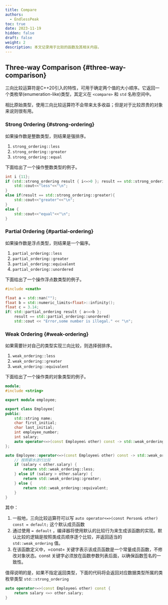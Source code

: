 ```yaml
---
title: Compare
authors:
  - EndlessPeak
toc: true 
date: 2023-11-19
hidden: false
draft: false
weight: 2
description: 本文记录用于比较的函数及其相关内容。
---
```


## Three-way Comparison {#three-way-comparison}

三向比较运算符是C++20引入的特性，可用于确定两个值的大小顺序。它返回一个类枚举(enumeration-like)类型，其定义在 `<compare>` 和 `std` 名称空间中。

相比原始类型，使用三向比较运算符不会带来太多收益；但是对于比较昂贵的对象来说则很有用。


### Strong Ordering {#strong-ordering}

如果操作数是整数类型，则结果是强排序。

1.  `strong_ordering::less`
2.  `strong_ordering::greater`
3.  `strong_ordering::equal`

下面给出了一个操作整数类型的例子。

```cpp
int i {11};
if (std::strong_ordering result { i<=>0 }; result == std::strong_ordering::less) {
    std::cout<<"less"<<"\n";
}
else if(result == std::strong_ordering::greater){
    std::cout<<"greater"<<"\n";
}
else {
    std::cout<<"equal"<<"\n";
}
```


### Partial Ordering {#partial-ordering}

如果操作数是浮点类型，则结果是一个偏序。

1.  `partial_ordering::less`
2.  `partial_ordering::greater`
3.  `partial_ordering::equivalent`
4.  `partial_ordering::unordered`

下面给出了一个操作浮点数类型的例子。

```cpp
#include <cmath>

float a = std::nan("");
float b = std::numeric_limits<float>::infinity();
float c = 3.14;
if( std::partial_ordering result { a<=>b };
    result == std::partial_ordering::unordered)
    std::cout << "Error,some number is illegal." << "\n";
```


### Weak Ordering {#weak-ordering}

如果需要针对自己的类型实现三向比较，则选择弱排序。

1.  `weak_ordering::less`
2.  `weak_ordering::greater`
3.  `weak_ordering::equivalent`

下面给出了一个操作类的对象类型的例子。

```cpp
module;
#include <string>

export module employee;

export class Employee{
public:
    std::string name;
    char first_initial;
    char last_initial;
    int employee_number;
    int salary;
    auto operator<=>(const Employee& other) const -> std::weak_ordering;
};

auto Employee::operator<=>(const Employee& other) const -> std::weak_ordering{
    // 按照薪水进行比较
    if (salary < other.salary) {
        return std::weak_ordering::less;
    } else if (salary > other.salary) {
        return std::weak_ordering::greater;
    } else {
        return std::weak_ordering::equivalent;
    }
}
```

其中：

1.  一般地，三向比较运算符可以写 `auto operator<=>(const Person& other) const = default;` 这个默认成员函数
2.  通过使用 `= default` ，编译器将使用默认的比较行为来生成该函数的实现。默认比较的逻辑是按照类成员顺序逐个比较，并返回适当的 `std::weak_ordering` 值。
3.  在该函数定义中，=const= 关键字表示该成员函数是一个常量成员函数，不修改对象状态。const 关键字必须放在函数参数列表后面，以确保函数签名的一致性。

值得说明的是，如果不指定返回类型，下面的代码将会返回对应数据类型所属的类枚举类型 `std::strong_ordering`

```cpp
auto operator<=>(const Employee& other) const {
    return salary <=> other.salary;
}
```
